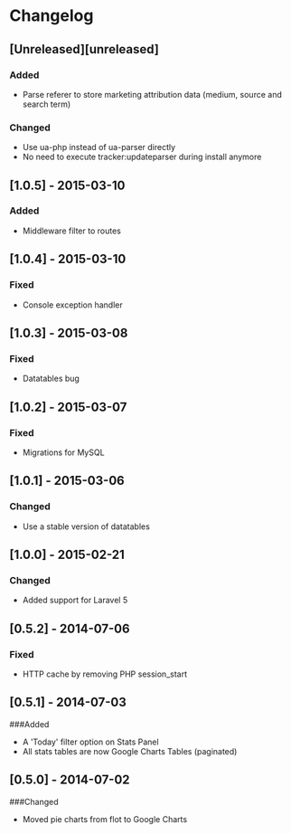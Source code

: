 # Changelog

## [Unreleased][unreleased]
### Added
- Parse referer to store marketing attribution data (medium, source and search term)
### Changed
- Use ua-php instead of ua-parser directly
- No need to execute tracker:updateparser during install anymore

## [1.0.5] - 2015-03-10
### Added
- Middleware filter to routes

## [1.0.4] - 2015-03-10
### Fixed
- Console exception handler

## [1.0.3] - 2015-03-08
### Fixed
- Datatables bug

## [1.0.2] - 2015-03-07
### Fixed
- Migrations for MySQL

## [1.0.1] - 2015-03-06
### Changed
- Use a stable version of datatables

## [1.0.0] - 2015-02-21
### Changed
- Added support for Laravel 5

## [0.5.2] - 2014-07-06
### Fixed
- HTTP cache by removing PHP session_start

## [0.5.1] - 2014-07-03
###Added
- A 'Today' filter option on Stats Panel
- All stats tables are now Google Charts Tables (paginated)

## [0.5.0] - 2014-07-02
###Changed
- Moved pie charts from flot to Google Charts
 
